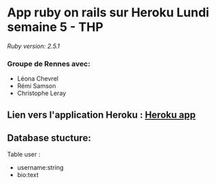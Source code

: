 # App ruby on rails sur Heroku Lundi semaine 5 - THP

*Ruby version: 2.5.1*

### Groupe de Rennes avec:
* Léona Chevrel
* Rémi Samson
* Christophe Leray

## Lien vers l'application Heroku : [Heroku app](https://je-me-presente-christopheleray.herokuapp.com/)

## Database stucture:
Table user :
* username:string
* bio:text
 


        

